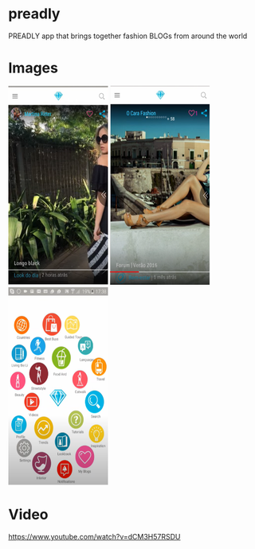 # preadly
PREADLY app that brings together fashion BLOGs from around the world

# Images
<img src="https://github.com/jorgealbertojas/preadly/blob/main/preadly1.png" data-canonical-src="https://github.com/jorgealbertojas/Ubook/blob/main/imagemBook.jpeg" width="200" height="400" />

<img src="https://github.com/jorgealbertojas/preadly/blob/main/preadly2.png" data-canonical-src="https://github.com/jorgealbertojas/Ubook/blob/main/imagemBook.jpeg" width="200" height="400" />

<img src="https://github.com/jorgealbertojas/preadly/blob/main/preadly3.png" data-canonical-src="https://github.com/jorgealbertojas/Ubook/blob/main/imagemBook.jpeg" width="200" height="400" />

# Video
https://www.youtube.com/watch?v=dCM3H57RSDU
